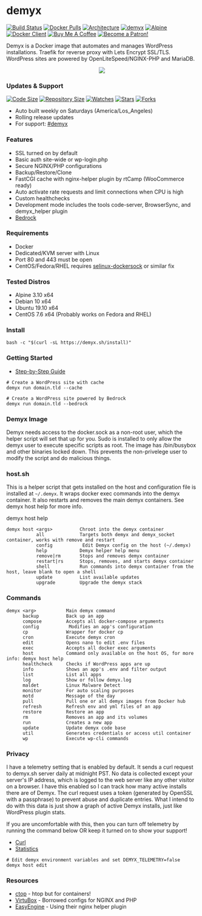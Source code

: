 # demyx 
[![Build Status](https://img.shields.io/travis/demyxco/demyx?style=flat)](https://travis-ci.org/demyxco/demyx)
[![Docker Pulls](https://img.shields.io/docker/pulls/demyx/demyx?style=flat&color=blue)](https://hub.docker.com/r/demyx/demyx)
[![Architecture](https://img.shields.io/badge/linux-amd64-important?style=flat&color=blue)](https://hub.docker.com/r/demyx/demyx)
[![demyx](https://img.shields.io/badge/demyx-1.1.1-informational?style=flat&color=blue)](https://hub.docker.com/r/demyx/demyx)
[![Alpine](https://img.shields.io/badge/alpine-3.11.6-informational?style=flat&color=blue)](https://hub.docker.com/r/demyx/demyx)
[![Docker Client](https://img.shields.io/badge/docker_client-19.03.8-informational?style=flat&color=blue)](https://hub.docker.com/r/demyx/demyx)
[![Buy Me A Coffee](https://img.shields.io/badge/buy_me_coffee-$5-informational?style=flat&color=blue)](https://www.buymeacoffee.com/VXqkQK5tb)
[![Become a Patron!](https://img.shields.io/badge/become%20a%20patron-$5-informational?style=flat&color=blue)](https://www.patreon.com/bePatron?u=23406156)

Demyx is a Docker image that automates and manages WordPress installations. Traefik for reverse proxy with Lets Encrypt SSL/TLS. WordPress sites are powered by OpenLiteSpeed/NGINX-PHP and MariaDB.

<p align="center"><img  src="https://i.imgur.com/kwKTZHE.gif"></p>

### Updates & Support
[![Code Size](https://img.shields.io/github/languages/code-size/demyxco/demyx?style=flat&color=blue)](https://github.com/demyxco/demyx)
[![Repository Size](https://img.shields.io/github/repo-size/demyxco/demyx?style=flat&color=blue)](https://github.com/demyxco/demyx)
[![Watches](https://img.shields.io/github/watchers/demyxco/demyx?style=flat&color=blue)](https://github.com/demyxco/demyx)
[![Stars](https://img.shields.io/github/stars/demyxco/demyx?style=flat&color=blue)](https://github.com/demyxco/demyx)
[![Forks](https://img.shields.io/github/forks/demyxco/demyx?style=flat&color=blue)](https://github.com/demyxco/demyx)

* Auto built weekly on Saturdays (America/Los_Angeles)
* Rolling release updates
* For support: [#demyx](https://webchat.freenode.net/?channel=#demyx)

### Features
* SSL turned on by default
* Basic auth site-wide or wp-login.php
* Secure NGINX/PHP configurations
* Backup/Restore/Clone
* FastCGI cache with nginx-helper plugin by rtCamp (WooCommerce ready)
* Auto activate rate requests and limit connections when CPU is high
* Custom healthchecks
* Development mode includes the tools code-server, BrowserSync, and demyx_helper plugin
* [Bedrock](https://roots.io/bedrock/)

### Requirements
* Docker
* Dedicated/KVM server with Linux
* Port 80 and 443 must be open
* CentOS/Fedora/RHEL requires [selinux-dockersock](https://github.com/dpw/selinux-dockersock) or similar fix

### Tested Distros
- Alpine 3.10 x64
- Debian 10 x64
- Ubuntu 19.10 x64
- CentOS 7.6 x64 (Probably works on Fedora and RHEL)

### Install
```
bash -c "$(curl -sL https://demyx.sh/install)"
```

### Getting Started
- [Step-by-Step Guide](https://demyx.sh/docker/how-to-easily-manage-multiple-wordpress-sites-in-docker-using-demyx/)

```
# Create a WordPress site with cache
demyx run domain.tld --cache

# Create a WordPress site powered by Bedrock
demyx run domain.tld --bedrock
```

### Demyx Image
Demyx needs access to the docker.sock as a non-root user, which the helper script will set that up for you. Sudo is installed to only allow the demyx user to execute specific scripts as root. The image has /bin/busybox and other binaries locked down. This prevents the non-privelege user to modify the script and do malicious things.

### host.sh
This is a helper script that gets installed on the host and configuration file is installed at `~/.demyx`. It wraps docker exec commands into the demyx container. It also restarts and removes the main demyx containers. See demyx host help for more info.

demyx host help
```
demyx host <args>          Chroot into the demyx container
           all             Targets both demyx and demyx_socket container, works with remove and restart
           config           Edit Demyx config on the host (~/.demyx)
           help            Demyx helper help menu
           remove|rm       Stops and removes demyx container
           restart|rs      Stops, removes, and starts demyx container
           shell           Run commands into demyx container from the host, leave blank to open a shell
           update          List available updates
           upgrade         Upgrade the demyx stack
```

### Commands
```
demyx <arg>           Main demyx command
      backup          Back up an app
      compose         Accepts all docker-compose arguments
      config           Modifies an app's configuration
      cp              Wrapper for docker cp
      cron            Execute demyx cron
      edit            Opens nano to edit .env files
      exec            Accepts all docker exec arguments
      host            Command only available on the host OS, for more info: demyx host help
      healthcheck     Checks if WordPress apps are up
      info            Shows an app's .env and filter output
      list            List all apps
      log             Show or follow demyx.log
      maldet          Linux Malware Detect
      monitor         For auto scaling purposes
      motd            Message of the day
      pull            Pull one or all demyx images from Docker hub
      refresh         Refresh env and yml files of an app
      restore         Restore an app
      rm              Removes an app and its volumes
      run             Creates a new app
      update          Update demyx code base
      util            Generates credentials or access util container
      wp              Execute wp-cli commands
```

### Privacy
I have a telemetry setting that is enabled by default. It sends a curl request to demyx.sh server daily at midnight PST. No data is collected except your server's IP address, which is logged to the web server like any other visitor on a browser. I have this enabled so I can track how many active installs there are of Demyx. The curl request uses a token (generated by OpenSSL with a passphrase) to prevent abuse and duplicate entries. What I intend to do with this data is just show a graph of active Demyx installs, just like WordPress plugin stats. 

If you are uncomfortable with this, then you can turn off telemetry by running the command below OR keep it turned on to show your support!

* [Curl](https://github.com/demyxco/demyx/blob/master/function/cron.sh#L40)
* [Statistics](https://demyx.sh/statistics/)

```
# Edit demyx environment variables and set DEMYX_TELEMETRY=false
demyx host edit
```

### Resources
- [ctop](https://ctop.sh) - htop but for containers!
- [VirtuBox](https://github.com/VirtuBox/ubuntu-nginx-web-server) - Borrowed configs for NGINX and PHP
- [EasyEngine](https://easyengine.io/) - Using their nginx helper plugin
